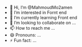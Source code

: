 - 👋 Hi, I’m @MahmoudMo2amen
- 👀 I’m interested in Fornt end 
- 🌱 I’m currently learning Front end
- 💞️ I’m looking to collaborate on ...
- 📫 How to reach me ...
- 😄 Pronouns: ...
- ⚡ Fun fact: ...

<!---
MahmoudMo2amen/MahmoudMo2amen is a ✨ special ✨ repository because its `README.md` (this file) appears on your GitHub profile.
You can click the Preview link to take a look at your changes.
--->
